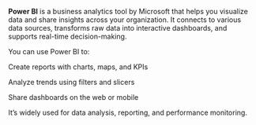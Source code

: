 **Power BI** is a business analytics tool by Microsoft that helps you visualize data and share insights across your organization. It connects to various data sources, transforms raw data into interactive dashboards, and supports real-time decision-making.

You can use Power BI to:

Create reports with charts, maps, and KPIs

Analyze trends using filters and slicers

Share dashboards on the web or mobile

It’s widely used for data analysis, reporting, and performance monitoring.
